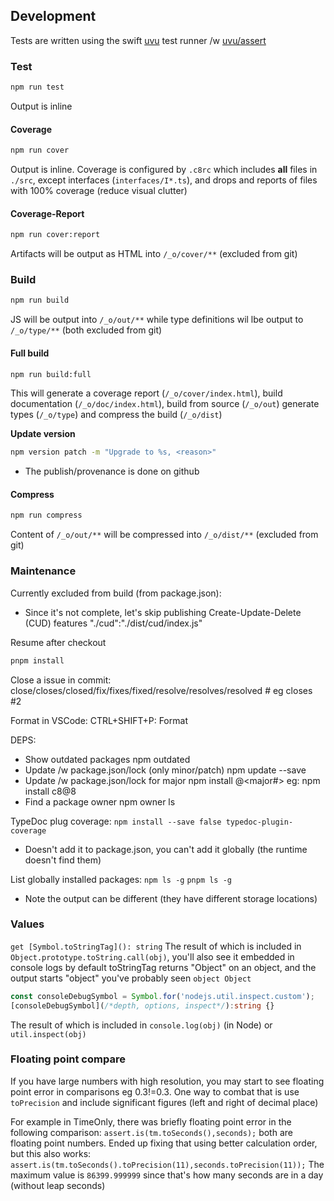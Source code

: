 
## Development

Tests are written using the swift [uvu](https://github.com/lukeed/uvu) test runner /w [uvu/assert](https://github.com/lukeed/uvu/blob/master/docs/api.assert.md)


### Test

```bash
npm run test 
```
Output is inline

#### Coverage

```bash
npm run cover
```
Output is inline.  Coverage is configured by `.c8rc` which includes **all** files in `./src`, except
interfaces (`interfaces/I*.ts`), and drops and reports of files with 100% coverage (reduce visual clutter)

#### Coverage-Report
```bash
npm run cover:report
```
Artifacts will be output as HTML into `/_o/cover/**` (excluded from git)


### Build

```bash
npm run build
```
JS will be output into `/_o/out/**` while type definitions wil lbe output to `/_o/type/**` (both excluded from git)

#### Full build

```bash
npm run build:full
```

This will generate a coverage report (`/_o/cover/index.html`), build documentation (`/_o/doc/index.html`),
build from source (`/_o/out`) generate types (`/_o/type`) and compress the build (`/_o/dist`)

**Update version**

```bash
npm version patch -m "Upgrade to %s, <reason>"
```
- The publish/provenance is done on github


#### Compress

```bash
npm run compress
```
Content of `/_o/out/**` will be compressed into `/_o/dist/**` (excluded from git)


### Maintenance

Currently excluded from build (from package.json):
- Since it's not complete, let's skip publishing Create-Update-Delete (CUD) features
		"./cud":"./dist/cud/index.js"

Resume after checkout
```bash
pnpm install
```

Close a issue in commit:
close/closes/closed/fix/fixes/fixed/resolve/resolves/resolved #<id>
eg closes #2

Format in VSCode: CTRL+SHIFT+P: Format  

DEPS:
- Show outdated packages
npm outdated
- Update /w package.json/lock (only minor/patch)
npm update --save
- Update /w package.json/lock for major
npm install <package>@<major#>
eg: npm install c8@8
- Find a package owner
npm owner ls <pkgname>

TypeDoc plug coverage:
`npm install --save false typedoc-plugin-coverage`
- Doesn't add it to package.json, you can't add it globally (the runtime doesn't find them)

List globally installed packages:
`npm ls -g`
`pnpm ls -g`
- Note the output can be different (they have different storage locations)

### Values

`get [Symbol.toStringTag](): string`
The result of which is included in `Object.prototype.toString.call(obj)`, you'll also
see it embedded in console logs by default toStringTag returns "Object" on an object, and the output starts "object"
you've probably seen `object Object`

```ts
const consoleDebugSymbol = Symbol.for('nodejs.util.inspect.custom');
[consoleDebugSymbol](/*depth, options, inspect*/):string {}
```
The result of which is included in `console.log(obj)` (in Node) or `util.inspect(obj)`

### Floating point compare

If you have large numbers with high resolution, you may start to see floating point error in comparisons
eg 0.3!=0.3.  One way to combat that is use `toPrecision` and include significant figures (left and right of decimal place)

For example in TimeOnly, there was briefly floating point error in the following comparison:
`assert.is(tm.toSeconds(),seconds);`
both are floating point numbers.  Ended up fixing that using better calculation order, but this also works:
`assert.is(tm.toSeconds().toPrecision(11),seconds.toPrecision(11));`
The maximum value is `86399.999999` since that's how many seconds are in a day (without leap seconds)

